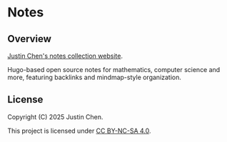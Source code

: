 # Notes

## Overview

[Justin Chen's notes collection website](https://oosquare.github.io/notes).

Hugo-based open source notes for mathematics, computer science and more, featuring backlinks and mindmap-style organization.

## License

Copyright (C) 2025 Justin Chen.

This project is licensed under [CC BY-NC-SA 4.0](https://creativecommons.org/licenses/by-nc-sa/4.0/).
